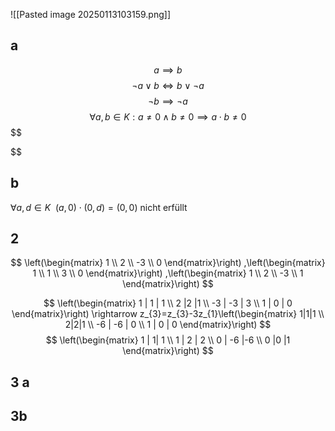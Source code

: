 ![[Pasted image 20250113103159.png]]

## a
$$
a \implies b
$$
$$
\lnot a \lor b \iff b \lor \lnot a
$$
$$
\lnot b \implies \lnot a
$$
$$
\forall a,b \in K: a\not=0\land b\not=0 \implies a\cdot b\not=0
$$
$$

$$

## b
$\forall a,d\in K~~(a,0)\cdot(0,d)=(0,0)$
nicht erfüllt

## 2
$$
\left(\begin{matrix}
1 \\
2 \\
-3 \\
0
\end{matrix}\right)
,\left(\begin{matrix}
1 \\
1 \\
3 \\
0
\end{matrix}\right)
,\left(\begin{matrix}
1 \\
2 \\
-3 \\
1
\end{matrix}\right)
$$

$$
\left(\begin{matrix}
1 | 1 | 1 \\
2 |2 |1 \\
-3 | -3 | 3 \\
1 | 0 | 0
\end{matrix}\right)
\rightarrow z_{3}=z_{3}-3z_{1}\left(\begin{matrix}
1|1|1 \\
2|2|1 \\
-6 | -6 | 0 \\
1 | 0 | 0
\end{matrix}\right)
$$
$$
\left(\begin{matrix}
1 | 1| 1 \\
1 | 2 | 2 \\
0 | -6 |-6 \\
0 |0 |1
\end{matrix}\right)
$$
## 3 a
## 3b